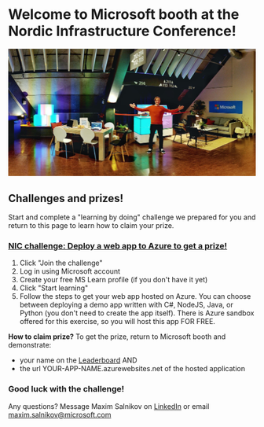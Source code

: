 # Welcome to Microsoft booth at the Nordic Infrastructure Conference!

<p align="center">
    <img src="assets/conference.jpg" width="600">
</p>

## Challenges and prizes!

Start and complete a "learning by doing" challenge we prepared for you and return to this page to learn how to claim your prize.

### [NIC challenge: Deploy a web app to Azure to get a prize!](http://aka.ms/learn-cloud)

1. Click "Join the challenge"
2. Log in using Microsoft account
3. Create your free MS Learn profile (if you don't have it yet)
4. Click "Start learning"
5. Follow the steps to get your web app hosted on Azure. You can choose between deploying a demo app written with C#, NodeJS, Java, or Python (you don't need to create the app itself). There is Azure sandbox offered for this exercise, so you will host this app FOR FREE.

**How to claim prize?**
To get the prize, return to Microsoft booth and demonstrate:
- your name on the [Leaderboard](http://aka.ms/learn-cloud) AND
- the url YOUR-APP-NAME.azurewebsites.net of the hosted application

### Good luck with the challenge!
Any questions? Message Maxim Salnikov on [LinkedIn](https://linkedin.com/in/webmax) or email [maxim.salnikov@microsoft.com](mailto:maxim.salnikov@microsoft.com)
